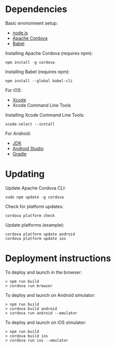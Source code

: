 Dependencies
=======================

Basic environment setup:
* [node.js](http://nodejs.org)
* [Apache Cordova](https://cordova.apache.org/)
* [Babel](https://babeljs.io/)

Installing Apache Cordova (requires npm):
```
npm install -g cordova
```

Installing Babel (requires npm):
```
npm install --global babel-cli
```

For iOS:
* [Xcode](https://developer.apple.com/xcode/)
* Xcode Command Line Tools

Installing Xcode Command Line Tools:
```
xcode-select --install
```

For Android:
* [JDK](http://www.oracle.com/technetwork/java/javase/downloads/index.html)
* [Android Studio](https://developer.android.com/studio/index.html)
* [Gradle](https://gradle.org/)


Updating
=======================

Update Apache Cordova CLI:
```
sudo npm update -g cordova
```

Check for platform updates:
```
cordova platform check
```

Update platforms (example):
```
cordova platform update android
cordova platform update ios
```


Deployment instructions
=======================

To deploy and launch in the browser:
```
> npm run build
> cordova run browser
```

To deploy and launch on Android simulator:

```
> npm run build
> cordova build android
> cordova run android --emulator
```

To deploy and launch on iOS simulator:

```
> npm run build
> cordova build ios
> cordova run ios --emulator
```
